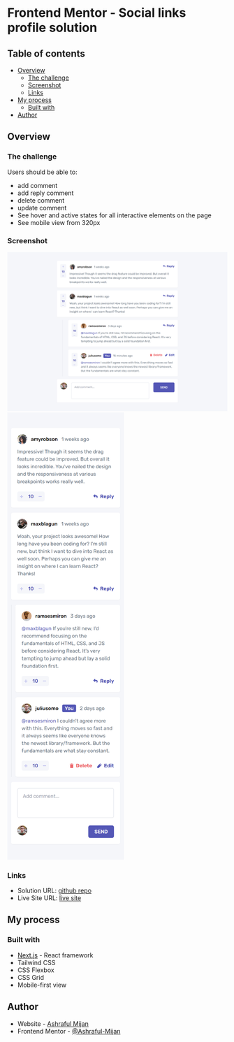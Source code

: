 # Frontend Mentor - Social links profile solution

## Table of contents

- [Overview](#overview)
  - [The challenge](#the-challenge)
  - [Screenshot](#screenshot)
  - [Links](#links)
- [My process](#my-process)
  - [Built with](#built-with)
- [Author](#author)

## Overview

### The challenge

Users should be able to:
- add comment
- add reply comment
- delete comment
- update comment
- See hover and active states for all interactive elements on the page
- See mobile view from 320px

### Screenshot

![desctop](/public/images/desktop.png)
![mobile](/public/images/mobile.png)

### Links

- Solution URL: [github repo](https://interactive-comment-section-seven.vercel.app/)
- Live Site URL: [live site](https://github.com/Ashraful-Mijan/interactive-comment-section)

## My process

### Built with

- [Next.js](https://nextjs.org/) - React framework
- Tailwind CSS
- CSS Flexbox
- CSS Grid
- Mobile-first view

## Author

- Website - [Ashraful Mijan](https://ashrafulmijan.com/)
- Frontend Mentor - [@Ashraful-Mijan](https://www.frontendmentor.io/profile/Ashraful-Mijan)
